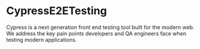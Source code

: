 # CypressE2ETesting
Cypress is a next generation front end testing tool built for the modern web. We address the key pain points developers and QA engineers face when testing modern applications.

